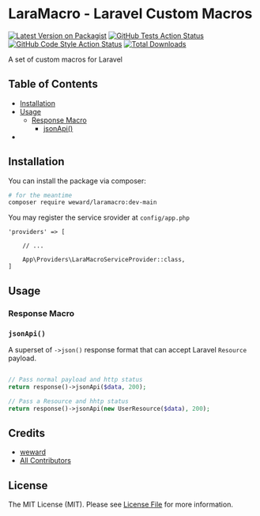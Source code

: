 
# LaraMacro - Laravel Custom Macros

[![Latest Version on Packagist](https://img.shields.io/packagist/v/weward/laramacro.svg?style=flat-square)](https://packagist.org/packages/weward/laramacro)
[![GitHub Tests Action Status](https://img.shields.io/github/actions/workflow/status/weward/laramacro/run-tests.yml?branch=main&label=tests&style=flat-square)](https://github.com/weward/laramacro/actions?query=workflow%3Arun-tests+branch%3Amain)
[![GitHub Code Style Action Status](https://img.shields.io/github/actions/workflow/status/weward/laramacro/fix-php-code-style-issues.yml?branch=main&label=code%20style&style=flat-square)](https://github.com/weward/laramacro/actions?query=workflow%3A"Fix+PHP+code+style+issues"+branch%3Amain)
[![Total Downloads](https://img.shields.io/packagist/dt/weward/laramacro.svg?style=flat-square)](https://packagist.org/packages/weward/laramacro)

A set of custom macros for Laravel


## Table of Contents
- [Installation](#installation)
- [Usage](#usage)
    - [Response Macro](#response-macro)
        - [jsonApi()](#jsonapi)
-


## Installation

You can install the package via composer:

```bash
# for the meantime
composer require weward/laramacro:dev-main 
```

You may register the service srovider at `config/app.php` 

```
'providers' => [

    // ...

    App\Providers\LaraMacroServiceProvider::class,
]

```

## Usage

### Response Macro



### `jsonApi()`

A superset of `->json()` response format that can accept Laravel `Resource` payload.

```php

// Pass normal payload and http status
return response()->jsonApi($data, 200);

// Pass a Resource and hhtp status
return response()->jsonApi(new UserResource($data), 200);

```



## Credits

- [weward](https://github.com/weward)
- [All Contributors](../../contributors)

## License

The MIT License (MIT). Please see [License File](LICENSE.md) for more information.
